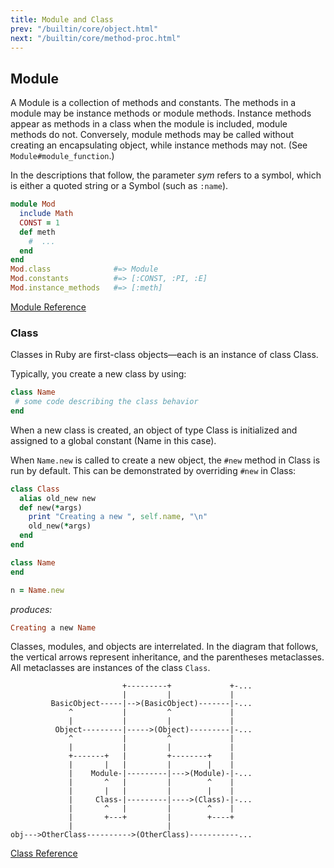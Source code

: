```yaml
---
title: Module and Class
prev: "/builtin/core/object.html"
next: "/builtin/core/method-proc.html"
---
```


## Module[](#module)

A Module is a collection of methods and constants. The methods in a module may be instance methods or module methods. Instance methods appear as methods in a class when the module is included, module methods do not. Conversely, module methods may be called without creating an encapsulating object, while instance methods may not. (See `Module#module_function`.)

In the descriptions that follow, the parameter *sym* refers to a symbol, which is either a quoted string or a Symbol (such as `:name`).


```ruby
module Mod
  include Math
  CONST = 1
  def meth
    #  ...
  end
end
Mod.class              #=> Module
Mod.constants          #=> [:CONST, :PI, :E]
Mod.instance_methods   #=> [:meth]
```

<a href='https://ruby-doc.org/core-2.7.0/Module.html' class='ruby-doc remote' target='_blank'>Module Reference</a>



### Class[](#class)

Classes in Ruby are first-class objects—each is an instance of class Class.

Typically, you create a new class by using:


```ruby
class Name
 # some code describing the class behavior
end
```

When a new class is created, an object of type Class is initialized and assigned to a global constant (Name in this case).

When `Name.new` is called to create a new object, the `#new` method in Class is run by default. This can be demonstrated by overriding `#new` in Class:


```ruby
class Class
  alias old_new new
  def new(*args)
    print "Creating a new ", self.name, "\n"
    old_new(*args)
  end
end

class Name
end

n = Name.new
```

*produces:*


```ruby
Creating a new Name
```

Classes, modules, and objects are interrelated. In the diagram that follows, the vertical arrows represent inheritance, and the parentheses metaclasses. All metaclasses are instances of the class `Class`.


```
                         +---------+             +-...
                         |         |             |
         BasicObject-----|-->(BasicObject)-------|-...
             ^           |         ^             |
             |           |         |             |
          Object---------|----->(Object)---------|-...
             ^           |         ^             |
             |           |         |             |
             +-------+   |         +--------+    |
             |       |   |         |        |    |
             |    Module-|---------|--->(Module)-|-...
             |       ^   |         |        ^    |
             |       |   |         |        |    |
             |     Class-|---------|---->(Class)-|-...
             |       ^   |         |        ^    |
             |       +---+         |        +----+
             |                     |
obj--->OtherClass---------->(OtherClass)-----------...
```

<a href='https://ruby-doc.org/core-2.7.0/Class.html' class='ruby-doc remote' target='_blank'>Class Reference</a>

